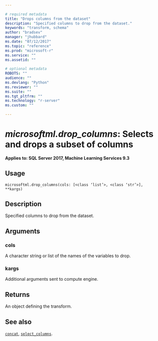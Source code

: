 ```yaml
--- 
 
# required metadata 
title: "Drops columns from the dataset" 
description: "Specified columns to drop from the dataset." 
keywords: "transform, schema" 
author: "bradsev" 
manager: "jhubbard" 
ms.date: "07/12/2017" 
ms.topic: "reference" 
ms.prod: "microsoft-r" 
ms.service: "" 
ms.assetid: "" 
 
# optional metadata 
ROBOTS: "" 
audience: "" 
ms.devlang: "Python" 
ms.reviewer: "" 
ms.suite: "" 
ms.tgt_pltfrm: "" 
ms.technology: "r-server" 
ms.custom: "" 
 
---
```


# *microsoftml.drop_columns*: Selects and drops a subset of columns


**Applies to: SQL Server 2017, Machine Learning Services 9.3**


## Usage



```
microsoftml.drop_columns(cols: [<class ‘list’>, <class ‘str’>], **kargs)
```




## Description

Specified columns to drop from the dataset.


## Arguments


### cols

A character string or list of the names of the variables to drop.


### kargs

Additional arguments sent to compute engine.


## Returns

An object defining the transform.


## See also

[`concat`](concat.md),
[`select_columns`](select_columns.md).
